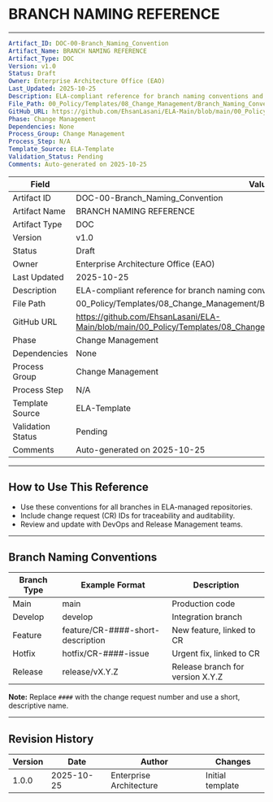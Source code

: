 
# BRANCH NAMING REFERENCE

---
```yaml
Artifact_ID: DOC-00-Branch_Naming_Convention
Artifact_Name: BRANCH NAMING REFERENCE
Artifact_Type: DOC
Version: v1.0
Status: Draft
Owner: Enterprise Architecture Office (EAO)
Last_Updated: 2025-10-25
Description: ELA-compliant reference for branch naming conventions and traceability
File_Path: 00_Policy/Templates/08_Change_Management/Branch_Naming_Convention.md
GitHub_URL: https://github.com/EhsanLasani/ELA-Main/blob/main/00_Policy/Templates/08_Change_Management/Branch_Naming_Convention.md
Phase: Change Management
Dependencies: None
Process_Group: Change Management
Process_Step: N/A
Template_Source: ELA-Template
Validation_Status: Pending
Comments: Auto-generated on 2025-10-25
```

| **Field**         | **Value**                                                                 |
|-------------------|---------------------------------------------------------------------------|
| Artifact ID       | DOC-00-Branch_Naming_Convention                                           |
| Artifact Name     | BRANCH NAMING REFERENCE                                                   |
| Artifact Type     | DOC                                                                       |
| Version           | v1.0                                                                      |
| Status            | Draft                                                                     |
| Owner             | Enterprise Architecture Office (EAO)                                      |
| Last Updated      | 2025-10-25                                                                |
| Description       | ELA-compliant reference for branch naming conventions and traceability     |
| File Path         | 00_Policy/Templates/08_Change_Management/Branch_Naming_Convention.md       |
| GitHub URL        | https://github.com/EhsanLasani/ELA-Main/blob/main/00_Policy/Templates/08_Change_Management/Branch_Naming_Convention.md |
| Phase             | Change Management                                                         |
| Dependencies      | None                                                                      |
| Process Group     | Change Management                                                         |
| Process Step      | N/A                                                                       |
| Template Source   | ELA-Template                                                              |
| Validation Status | Pending                                                                   |
| Comments          | Auto-generated on 2025-10-25                                              |

---

## How to Use This Reference
- Use these conventions for all branches in ELA-managed repositories.
- Include change request (CR) IDs for traceability and auditability.
- Review and update with DevOps and Release Management teams.

---

## Branch Naming Conventions
| Branch Type      | Example Format                        | Description                        |
|------------------|---------------------------------------|------------------------------------|
| Main             | main                                  | Production code                    |
| Develop          | develop                               | Integration branch                 |
| Feature          | feature/CR-####-short-description     | New feature, linked to CR          |
| Hotfix           | hotfix/CR-####-issue                  | Urgent fix, linked to CR           |
| Release          | release/vX.Y.Z                        | Release branch for version X.Y.Z   |

**Note:** Replace `####` with the change request number and use a short, descriptive name.

---

## Revision History
| Version | Date       | Author                  | Changes         |
|---------|------------|-------------------------|-----------------|
| 1.0.0   | 2025-10-25 | Enterprise Architecture | Initial template|
